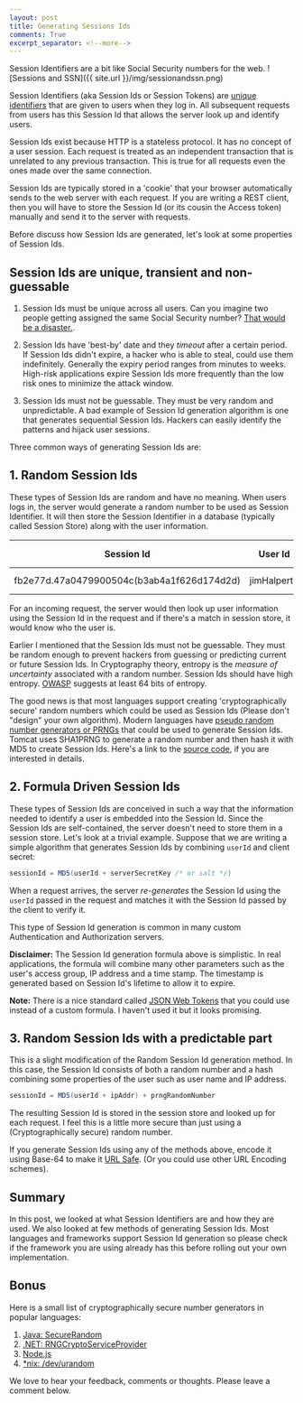 ```yaml
---
layout: post
title: Generating Sessions Ids
comments: True
excerpt_separator: <!--more-->
---
```


Session Identifiers are a bit like Social Security numbers for the web.
![Sessions and SSN]({{ site.url }}/img/sessionandssn.png)

Session Identifiers (aka Session Ids or Session Tokens) are [unique identifiers](https://en.wikipedia.org/wiki/Unique_identifier) that are given to users when they log in. All subsequent requests from users has this Session Id that allows the server look up and identify users.

Session Ids exist because HTTP is a stateless protocol. It has no concept of a user session. Each request is treated as an independent transaction that is unrelated to any previous transaction. This is true for all requests even the ones made over the same connection.

Session Ids are typically stored in a 'cookie' that your browser automatically sends to the web server with each request. If you are writing a REST client, then you will have to store the Session Id (or its cousin the Access token) manually and send it to the server with requests.

Before discuss how Session Ids are generated, let's look at some properties of Session Ids.

<!--more-->

## Session Ids are unique, transient and non-guessable
1. Session Ids must be unique across all users. Can you imagine two people getting assigned the same Social Security number? [That would be a disaster.](http://www.pcworld.com/article/3004654/government/a-tale-of-two-women-same-birthday-same-social-security-number-same-big-data-mess.html).

2. Session Ids have 'best-by' date and they *timeout* after a certain period. If Session Ids didn't expire, a hacker who is able to steal, could use them indefinitely. Generally the expiry period ranges from minutes to weeks. High-risk applications expire Session Ids more frequently than the low risk ones to minimize the attack window.

3. Session Ids must not be guessable. They must be very random and unpredictable. A bad example of Session Id generation algorithm is one that generates sequential Session Ids. Hackers can easily identify the patterns and hijack user sessions.  

Three common ways of generating Session Ids are:

## 1. Random Session Ids
These types of Session Ids are random and have no meaning. When users logs in, the server would generate a random number to be used as Session Identifier. It will then store the Session Identifier in a database (typically called Session Store) along with the user information.

| Session Id                               | User Id     | Expiry Time |
|------------------------------------------|-------------|-------------|
| fb2e77d.47a0479900504c(b3ab4a1f626d174d2d) | jimHalpert1 | 15 minutes  |

For an incoming request, the server would then look up user information using the Session Id in the request and if there's a match in session store, it would know who the user is.

Earlier I mentioned that the Session Ids must not be guessable. They must be random enough to prevent hackers from guessing or predicting current or future Session Ids. In Cryptography theory, entropy is the *measure of uncertainty* associated with a random number. Session Ids should have high entropy. [OWASP](https://www.owasp.org/index.php/Session_Management_Cheat_Sheet#Session_Expiration) suggests at least 64 bits of entropy.

The good news is that most languages support creating 'cryptographically secure' random numbers which could be used as Session Ids (Please don't "design" your own algorithm). Modern languages have [pseudo random number generators or PRNGs](https://en.wikipedia.org/wiki/Pseudorandom_number_generator) that could be used to generate Session Ids. Tomcat uses SHA1PRNG to generate a random number and then hash it with MD5 to create Session Ids. Here's a link to the [source code](https://docs.jboss.org/jbossas/javadoc/4.0.2/org/jboss/web/tomcat/tc5/session/SessionIDGenerator.java.html), if you are interested in details.

## 2. Formula Driven Session Ids

These types of Session Ids are conceived in such a way that the information needed to identify a user is embedded into the Session Id. Since the Session Ids are self-contained, the server doesn't need to store them in a session store. Let's look at a trivial example. Suppose that we are writing a simple algorithm that generates Session Ids by combining `userId` and client secret:

```java
sessionId = MD5(userId + serverSecretKey /* or salt */)
```
When a request arrives, the server *re-generates* the Session Id using the `userId` passed in the request and matches it with the Session Id passed by the client to verify it.

This type of Session Id generation is common in many custom Authentication and Authorization servers.

**Disclaimer:** The Session Id generation formula above is simplistic. In real applications, the formula will combine many other parameters such as the user's access group, IP address and a time stamp. The timestamp is generated based on Session Id's lifetime to allow it to expire.

**Note:** There is a nice standard called [JSON Web Tokens](https://jwt.io/) that you could use instead of a custom formula. I haven't used it but it looks promising.

## 3. Random Session Ids with a predictable part

This is a slight modification of the Random Session Id generation method. In this case, the Session Id consists of both a random number and a hash combining some properties of the user such as user name and IP address.

```java
sessionId = MD5(userId + ipAddr) + prngRandomNumber
```

The resulting Session Id is stored in the session store and looked up for each request. I feel this is a little more secure than just using a (Cryptographically secure) random number.

If you generate Session Ids using any of the methods above, encode it using Base-64 to make it  [URL Safe](http://www.blooberry.com/indexdot/html/topics/urlencoding.htm). (Or you could use other URL Encoding schemes).

## Summary

In this post, we looked at what Session Identifiers are and how they are used. We also looked at few methods of generating Session Ids. Most languages and frameworks support Session Id generation so please check if the framework you are using already has this before rolling out your own implementation.

## Bonus
Here is a small list of cryptographically secure number generators in popular languages:

1. [Java: SecureRandom](https://docs.oracle.com/javase/8/docs/api/java/security/SecureRandom.html)
2. [.NET: RNGCryptoServiceProvider](https://msdn.microsoft.com/en-us/library/system.security.cryptography.rngcryptoserviceprovider(v=vs.110).aspx)
3. [Node.js](https://www.npmjs.com/package/uid-safe)
4. [*nix: /dev/urandom](http://linux.die.net/man/4/urandom)

<p class="message">
We love to hear your feedback, comments or thoughts. Please leave a comment below.
</p>
